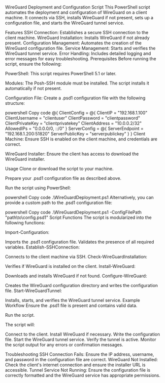 WireGuard Deployment and Configuration Script
This PowerShell script automates the deployment and configuration of WireGuard on a client machine. It connects via SSH, installs WireGuard if not present, sets up a configuration file, and starts the WireGuard tunnel service.

Features
SSH Connection: Establishes a secure SSH connection to the client machine.
WireGuard Installation: Installs WireGuard if not already present.
Configuration Management: Automates the creation of the WireGuard configuration file.
Service Management: Starts and verifies the WireGuard tunnel service.
Error Handling: Includes detailed logging and error messages for easy troubleshooting.
Prerequisites
Before running the script, ensure the following:

PowerShell: This script requires PowerShell 5.1 or later.

Modules: The Posh-SSH module must be installed. The script installs it automatically if not present.

Configuration File: Create a .psd1 configuration file with the following structure:

powershell
Copy code
@{
    ClientConfig = @{
        ClientIP       = "192.168.1.100"
        ClientUsername = "clientuser"
        ClientPassword = "clientpassword"
        ClientPrivateKey = "clientprivatekey"
        ClientAddress  = "10.0.0.2/32"
        AllowedIPs     = "0.0.0.0/0, ::/0"
    }
    ServerConfig = @{
        ServerEndpoint = "192.168.1.200:51820"
        ServerPublicKey = "serverpublickey"
    }
}
Client Machine: Ensure SSH is enabled on the client machine, and credentials are correct.

WireGuard Installer: Ensure the client has access to download the WireGuard installer.

Usage
Clone or download the script to your machine.

Prepare your .psd1 configuration file as described above.

Run the script using PowerShell:

powershell
Copy code
.\WireGuardDeployment.ps1
Alternatively, you can provide a custom path to the .psd1 configuration file:

powershell
Copy code
.\WireGuardDeployment.ps1 -ConfigFilePath "path\to\config.psd1"
Script Functions
The script is modularized into the following functions:

Import-Configuration:

Imports the .psd1 configuration file.
Validates the presence of all required variables.
Establish-SSHConnection:

Connects to the client machine via SSH.
Check-WireGuardInstallation:

Verifies if WireGuard is installed on the client.
Install-WireGuard:

Downloads and installs WireGuard if not found.
Configure-WireGuard:

Creates the WireGuard configuration directory and writes the configuration file.
Start-WireGuardTunnel:

Installs, starts, and verifies the WireGuard tunnel service.
Example Workflow
Ensure the .psd1 file is present and contains valid data.

Run the script.

The script will:

Connect to the client.
Install WireGuard if necessary.
Write the configuration file.
Start the WireGuard tunnel service.
Verify the tunnel is active.
Monitor the script output for any errors or confirmation messages.

Troubleshooting
SSH Connection Fails: Ensure the IP address, username, and password in the configuration file are correct.
WireGuard Not Installed: Check the client's internet connection and ensure the installer URL is accessible.
Tunnel Service Not Running: Ensure the configuration file is correctly formatted and the WireGuard service has appropriate permissions.